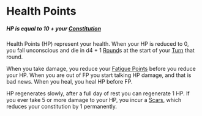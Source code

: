 # Health Points

##### HP is equal to 10 + your [Constitution](../Chosen%20Statistics/Constitution.md)

Health Points (HP) represent your health. When your HP is reduced to 0, you fall unconscious and die in d4 + 1 [Round](../../Game%20Structure/Round.md)s at the start of your [Turn](../../Game%20Structure/Turn.md) that round.

When you take damage, you reduce your [Fatigue Points](Fatigue%20Points.md) before you reduce your HP. When you are out of FP you start talking HP damage, and that is bad news. When you heal, you heal HP before FP.

HP regenerates slowly, after a full day of rest you can regenerate 1 HP. If you ever take 5 or more damage to your HP, you incur a [Scars](Scars.md), which reduces your constitution by 1 permanently.